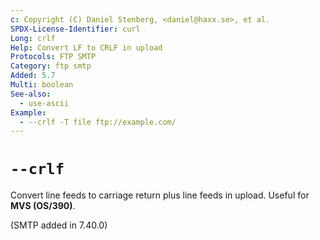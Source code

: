 ```yaml
---
c: Copyright (C) Daniel Stenberg, <daniel@haxx.se>, et al.
SPDX-License-Identifier: curl
Long: crlf
Help: Convert LF to CRLF in upload
Protocols: FTP SMTP
Category: ftp smtp
Added: 5.7
Multi: boolean
See-also:
  - use-ascii
Example:
  - --crlf -T file ftp://example.com/
---
```


# `--crlf`

Convert line feeds to carriage return plus line feeds in upload. Useful for
**MVS (OS/390)**.

(SMTP added in 7.40.0)
